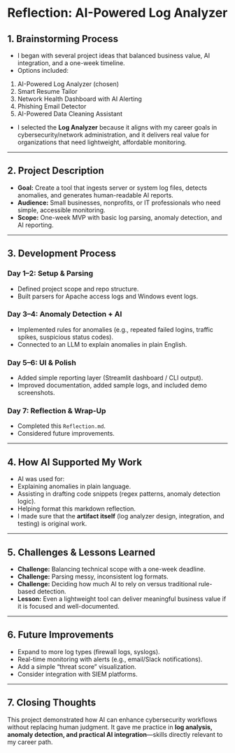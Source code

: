 # Reflection: AI-Powered Log Analyzer

## 1. Brainstorming Process
- I began with several project ideas that balanced business value, AI integration, and a one-week timeline.
- Options included:
1. AI-Powered Log Analyzer (chosen)
2. Smart Resume Tailor
3. Network Health Dashboard with AI Alerting
4. Phishing Email Detector
5. AI-Powered Data Cleaning Assistant
- I selected the **Log Analyzer** because it aligns with my career goals in cybersecurity/network administration, and it delivers real value for organizations that need lightweight, affordable monitoring.

---

## 2. Project Description
- **Goal:** Create a tool that ingests server or system log files, detects anomalies, and generates human-readable AI reports.
- **Audience:** Small businesses, nonprofits, or IT professionals who need simple, accessible monitoring.
- **Scope:** One-week MVP with basic log parsing, anomaly detection, and AI reporting.

---

## 3. Development Process
### Day 1–2: Setup & Parsing
- Defined project scope and repo structure.
- Built parsers for Apache access logs and Windows event logs.

### Day 3–4: Anomaly Detection + AI
- Implemented rules for anomalies (e.g., repeated failed logins, traffic spikes, suspicious status codes).
- Connected to an LLM to explain anomalies in plain English.

### Day 5–6: UI & Polish
- Added simple reporting layer (Streamlit dashboard / CLI output).
- Improved documentation, added sample logs, and included demo screenshots.

### Day 7: Reflection & Wrap-Up
- Completed this `Reflection.md`.
- Considered future improvements.

---

## 4. How AI Supported My Work
- AI was used for:
- Explaining anomalies in plain language.
- Assisting in drafting code snippets (regex patterns, anomaly detection logic).
- Helping format this markdown reflection.
- I made sure that the **artifact itself** (log analyzer design, integration, and testing) is original work.

---

## 5. Challenges & Lessons Learned
- **Challenge:** Balancing technical scope with a one-week deadline.
- **Challenge:** Parsing messy, inconsistent log formats.
- **Challenge:** Deciding how much AI to rely on versus traditional rule-based detection.
- **Lesson:** Even a lightweight tool can deliver meaningful business value if it is focused and well-documented.

---

## 6. Future Improvements
- Expand to more log types (firewall logs, syslogs).
- Real-time monitoring with alerts (e.g., email/Slack notifications).
- Add a simple “threat score” visualization.
- Consider integration with SIEM platforms.

---

## 7. Closing Thoughts
This project demonstrated how AI can enhance cybersecurity workflows without replacing human judgment.
It gave me practice in **log analysis, anomaly detection, and practical AI integration**—skills directly relevant to my career path.
